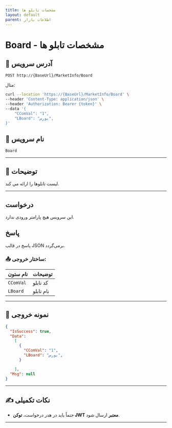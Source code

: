 ```yaml
---
title: مشخصات تابلو ها
layout: default
parent: اطلاعات بازار
---
```


# Board - مشخصات تابلو ها

## 📌 آدرس سرویس

```http
POST http://{BaseUrl}/MarketInfo/Board
```

مثال:

```bash
curl --location 'https://{BaseUrl}/MarketInfo/Board' \
--header 'Content-Type: application/json' \
--header 'Authorization: Bearer {token}' \
--data '{
    "CComVal": "1",
    "LBoard": "بورس",
}'
```

## 🧾 نام سرویس

`Board`

---

## 🎯 توضیحات

  ليست تابلوها را ارائه مي کند. 

---

## درخواست

این سرویس هیچ پارامتر ورودی ندارد.

## پاسخ

پاسخ در قالب JSON برمی‌گردد.

### 📤 ساختار خروجی:

| نام ستون | توضیحات |
|---|---|
| `CComVal` | کد تابلو |
| `LBoard` | نام تابلو |

---

## 📄 نمونه خروجی

```json
{
  "IsSuccess": true,
  "Data":
    [
      {
        "CComVal": "1",
        "LBoard": "بورس",
      }

    ],
  "Msg": null
}
```

---

## ✍️ نکات تکمیلی
- حتماً باید در هدر درخواست، **توکن JWT معتبر** ارسال شود.

---


